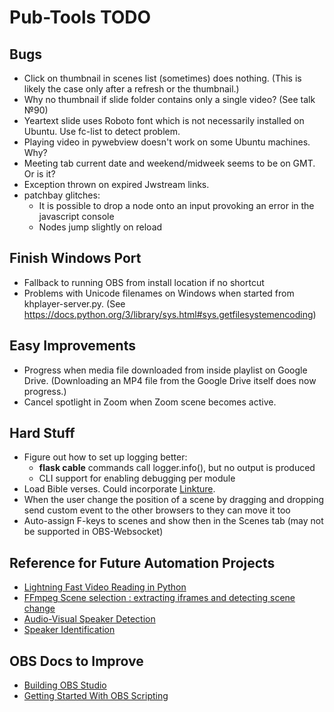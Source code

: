# Pub-Tools TODO

## Bugs

* Click on thumbnail in scenes list (sometimes) does nothing.
  (This is likely the case only after a refresh or the thumbnail.)
* Why no thumbnail if slide folder contains only a single video? (See talk №90)
* Yeartext slide uses Roboto font which is not necessarily installed on
  Ubuntu. Use fc-list to detect problem.
* Playing video in pywebview doesn't work on some Ubuntu machines. Why?
* Meeting tab current date and weekend/midweek seems to be on GMT. Or is it?
* Exception thrown on expired Jwstream links.
* patchbay glitches:
  * It is possible to drop a node onto an input provoking an error in the javascript console
  * Nodes jump slightly on reload

## Finish Windows Port

* Fallback to running OBS from install location if no shortcut
* Problems with Unicode filenames on Windows when started from khplayer-server.py.
  (See https://docs.python.org/3/library/sys.html#sys.getfilesystemencoding)

## Easy Improvements

* Progress when media file downloaded from inside playlist on Google Drive.
  (Downloading an MP4 file from the Google Drive itself does now progress.)
* Cancel spotlight in Zoom when Zoom scene becomes active.

## Hard Stuff

* Figure out how to set up logging better:
  * **flask cable** commands call logger.info(), but no output is produced
  * CLI support for enabling debugging per module
* Load Bible verses. Could incorporate [Linkture](https://github.com/erykjj/linkture).
* When the user change the position of a scene by dragging and dropping send
  custom event to the other browsers to they can move it too
* Auto-assign F-keys to scenes and show then in the Scenes tab (may not be supported in OBS-Websocket)

## Reference for Future Automation Projects

* [Lightning Fast Video Reading in Python](https://towardsdatascience.com/lightning-fast-video-reading-in-python-c1438771c4e6)
* [FFmpeg Scene selection : extracting iframes and detecting scene change](https://www.bogotobogo.com/FFMpeg/ffmpeg_thumbnails_select_scene_iframe.php)
* [Audio-Visual Speaker Detection](https://medium.com/@siddheshdeshpande/audio-visual-active-speaker-detection-on-video-for-ai-tools-dc297443f0be)
* [Speaker Identification](https://speechbrain.readthedocs.io/en/latest/tutorials/basics/what-can-i-do-with-speechbrain.html)

## OBS Docs to Improve

* [Building OBS Studio](https://github.com/obsproject/obs-studio/wiki/Building-OBS-Studio)
* [Getting Started With OBS Scripting](https://github.com/obsproject/obs-studio/wiki/Getting-Started-With-OBS-Scripting)
